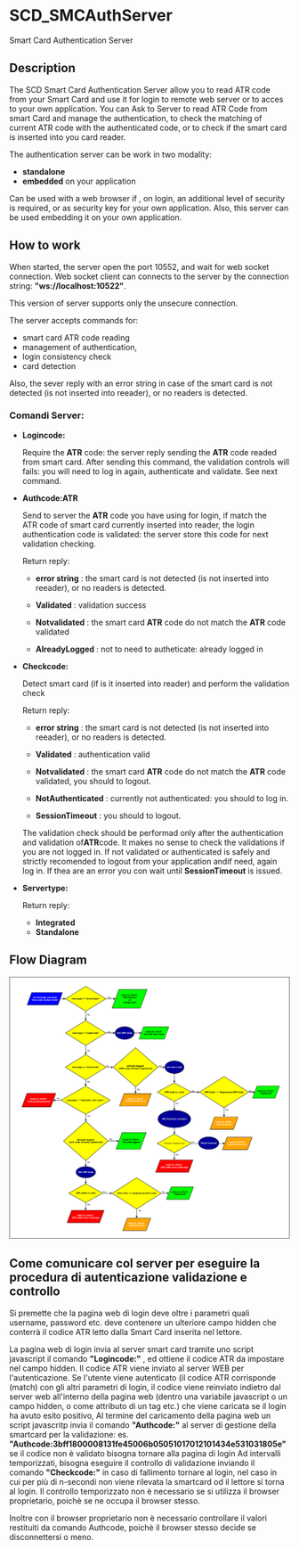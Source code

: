 # SCD_SMCAuthServer
Smart Card Authentication Server

## Description

The SCD Smart Card Authentication Server allow you to read ATR code from your Smart Card and use it for login to remote web server or to acces to your own application. 
You can Ask to Server to read ATR Code from smart Card and manage the authentication, to check the matching of current ATR code with the authenticated code, or to check if the smart card is inserted into you card reader.

The authentication server can be work in two modality:

- <b>standalone</b>
- <b>embedded</b> on your application

Can be used with a web browser if , on login, an additional level of security is required, or as security key for your own application. Also, this server can be used embedding it on your own application.

## How to work

When started, the server open the port 10552, and wait for web socket connection.
Web socket client can connects to the server by the connection string: <b>"ws://localhost:10522"</b>.

This version of server supports only the unsecure connection.

The server accepts commands for:

- smart card ATR code reading
- management of authentication, 
- login consistency check
- card detection

Also, the sever reply with an error string in case of the smart card is not detected  (is not inserted into reeader), or no readers is detected.

### Comandi Server:

- <b>Logincode:</b>  

  Require the <b>ATR</b> code: the server reply sending the <b>ATR</b> code readed from smart card.
  After sending this command, the validation controls will fails: you will need to log in again, authenticate and validate.
  See next command.
  
- <b>Authcode:ATR </b>

  Send to server the <b>ATR</b> code you have using for login, if match the <br>ATR</b> code of smart card currently inserted   into reader, the login authentication code is validated: the server store this code for next validation checking.
  
  Return reply:

    - <b>error string</b>  : the smart card is not detected  (is not inserted into reeader), or no readers is detected.

    - <b>Validated</b>     : validation success

    - <b>Notvalidated</b>  : the smart card <b>ATR</b> code do not match the <b>ATR</b> code validated

    - <b>AlreadyLogged</b> : not to need to autheticate: already logged in

- <b>Checkcode:</b>

  Detect smart card (if is it inserted into reader) and perform the validation check

  Return reply:

    - <b>error string</b>     : the smart card is not detected  (is not inserted into reeader), or no readers is detected.

    - <b>Validated</b>        : authentication valid

    - <b>Notvalidated</b>     : the smart card <b>ATR</b> code do not match the <b>ATR</b> code validated, you should to                                     logout.

    - <b>NotAuthenticated</b> : currently not authenticated: you should to log in.
    
    - <b>SessionTimeout</b>   : you should to logout.
    
  The validation check should be performad only after the authentication and validation of<b>ATR</b>code. It makes no sense     to check the validations if you are not logged in.
  If not validated or authenticated is safely and strictly  recomended to logout from your application andif need,  again log   in. If thea are an error you con wait until <b>SessionTimeout</b> is issued. 


- <b>Servertype:</b> 

  Return reply:
  
    - <b>Integrated</b>
    - <b>Standalone</b>

## Flow Diagram

<img src="diagram/Diagramma1.png" />

## Come comunicare col server per eseguire la procedura di autenticazione validazione e controllo</u>

Si premette che la pagina web di login deve oltre i parametri quali username, password etc. deve contenere un ulteriore campo hidden che conterrà il codice ATR letto dalla Smart Card inserita nel lettore.

La pagina web di login invia al server smart card tramite uno script javascript il comando <b>"Logincode:"</b> , ed ottiene il codice ATR da impostare nel campo hidden.
Il codice ATR viene inviato al server WEB per l'autenticazione. Se l'utente viene autenticato (il codice ATR corrisponde (match) con gli altri parametri di login, il codice viene reinviato indietro dal server web all'interno della pagina web (dentro una variabile javascript o un campo hidden, o come attributo di un tag etc.) che viene caricata se il login ha  avuto esito positivo,
Al termine del caricamento della pagina web un script javascritp invia il comando <b>"Authcode:<ATR>"</b> al server di gestione della smartcard per la validazione: es. <b>"Authcode:3bff1800008131fe45006b05051017012101434e531031805e"</b> se il codice non è validato bisogna tornare alla pagina di login
Ad intervalli temporizzati, bisogna eseguire il controllo di validazione inviando il comando <b>"Checkcode:"</b> in caso di fallimento tornare al login, nel caso in cui per più di n-secondi non viene rilevata la smartcard od il lettore si torna al login.
Il controllo temporizzato non è necessario se si utilizza il browser proprietario, poichè se ne occupa il browser stesso.

Inoltre con il browser proprietario non è necessario controllare il valori restituiti da comando Authcode, poichè il browser stesso decide se disconnettersi o meno.
